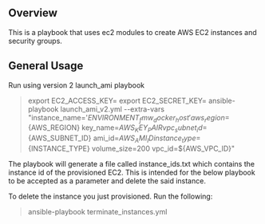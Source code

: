 ## Overview

This is a playbook that uses ec2 modules to create AWS EC2 instances and security groups. 

## General Usage

Run using version 2 launch_ami playbook

>export EC2_ACCESS_KEY=<your aws admin access key>
>export EC2_SECRET_KEY=<your aws admin secret key>
>ansible-playbook launch_ami_v2.yml --extra-vars "instance_name='${ENVIRONMENT}_fmw_docker_host' aws_region=${AWS_REGION} key_name=${AWS_KEY_PAIR} vpc_subnet_id=${AWS_SUBNET_ID} ami_id=${AWS_AMI_ID} instance_type=${INSTANCE_TYPE} volume_size=200 vpc_id=${AWS_VPC_ID}"

The playbook will generate a file called instance_ids.txt which contains the instance id of the provisioned EC2. This is intended for the below playbook to be accepted as a parameter and delete the said instance.

To delete the instance you just provisioned. Run the following:

>ansible-playbook terminate_instances.yml
